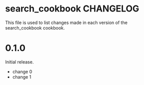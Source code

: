 # search_cookbook CHANGELOG

This file is used to list changes made in each version of the search_cookbook cookbook.

# 0.1.0

Initial release.

- change 0
- change 1

